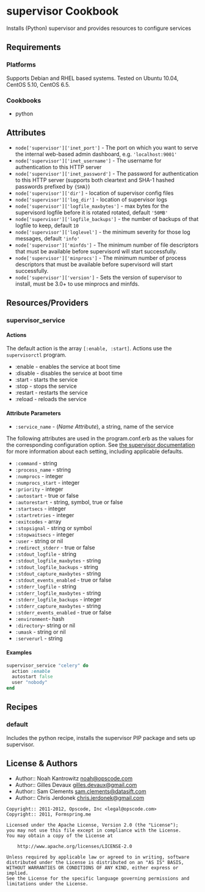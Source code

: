 supervisor Cookbook
===================
Installs (Python) supervisor and provides resources to configure services


Requirements
------------
### Platforms
Supports Debian and RHEL based systems. Tested on Ubuntu 10.04, CentOS 5.10, CentOS 6.5.

### Cookbooks
- python


Attributes
----------
- `node['supervisor']['inet_port']` - The port on which you want to serve the internal web-based admin dashboard, e.g. `'localhost:9001'`
- `node['supervisor']['inet_username']` - The username for authentication to this HTTP server
- `node['supervisor']['inet_password']` - The password for authentication to this HTTP server (supports both cleartext and SHA-1 hashed passwords prefixed by `{SHA}`)
- `node['supervisor']['dir']` - location of supervisor config files
- `node['supervisor']['log_dir']` - location of supervisor logs
- `node['supervisor']['logfile_maxbytes']` - max bytes for the supervisord logfile before it is rotated rotated, default `'50MB'`
- `node['supervisor']['logfile_backups']` - the number of backups of that logfile to keep, default `10`
- `node['supervisor']['loglevel']` - the minimum severity for those log messages, default `'info'`
- `node['supervisor']['minfds']` - The minimum number of file descriptors that must be available before supervisord will start successfully.
- `node['supervisor']['minprocs']` - The minimum number of process descriptors that must be available before supervisord will start successfully.
- `node['supervisor']['version']` - Sets the version of supervisor to install, must be 3.0+ to use minprocs and minfds.


Resources/Providers
-------------------
### supervisor\_service

#### Actions

The default action is the array `[:enable, :start]`. Actions use the `supervisorctl` program.

- :enable - enables the service at boot time
- :disable - disables the service at boot time
- :start - starts the service
- :stop - stops the service
- :restart - restarts the service
- :reload - reloads the service

#### Attribute Parameters

- `:service_name` - (*Name Attribute*), a string, name of the service

The following attributes are used in the program.conf.erb as the values for the corresponding configuration option. See [the supervisor documentation](http://supervisord.org/configuration.html#program-x-section-values) for more information about each setting, including applicable defaults.

- `:command` - string
- `:process_name` - string
- `:numprocs` - integer
- `:numprocs_start` - integer
- `:priority` - integer
- `:autostart` - true or false
- `:autorestart` - string, symbol, true or false
- `:startsecs` - integer
- `:startretries` - integer
- `:exitcodes` - array
- `:stopsignal` - string or symbol
- `:stopwaitsecs` - integer
- `:user` - string or nil
- `:redirect_stderr` - true or false
- `:stdout_logfile` - string
- `:stdout_logfile_maxbytes` - string
- `:stdout_logfile_backups` - string
- `:stdout_capture_maxbytes` - string
- `:stdout_events_enabled` - true or false
- `:stderr_logfile` - string
- `:stderr_logfile_maxbytes` - string
- `:stderr_logfile_backups` - integer
- `:stderr_capture_maxbytes` - string
- `:stderr_events_enabled` - true or false
- `:environment`- hash
- `:directory`- string or nil
- `:umask` - string or nil
- `:serverurl` - string

#### Examples

```ruby
supervisor_service "celery" do
  action :enable
  autostart false
  user "nobody"
end
```


Recipes
-------
### default
Includes the python recipe, installs the supervisor PIP package and sets up supervisor.


License & Authors
-----------------
- Author:: Noah Kantrowitz <noah@opscode.com>
- Author:: Gilles Devaux <gilles.devaux@gmail.com>
- Author:: Sam Clements <sam.clements@datasift.com>
- Author:: Chris Jerdonek <chris.jerdonek@gmail.com>

```text
Copyright:: 2011-2012, Opscode, Inc <legal@opscode.com>
Copyright:: 2011, Formspring.me

Licensed under the Apache License, Version 2.0 (the "License");
you may not use this file except in compliance with the License.
You may obtain a copy of the License at

    http://www.apache.org/licenses/LICENSE-2.0

Unless required by applicable law or agreed to in writing, software
distributed under the License is distributed on an "AS IS" BASIS,
WITHOUT WARRANTIES OR CONDITIONS OF ANY KIND, either express or implied.
See the License for the specific language governing permissions and
limitations under the License.
```
